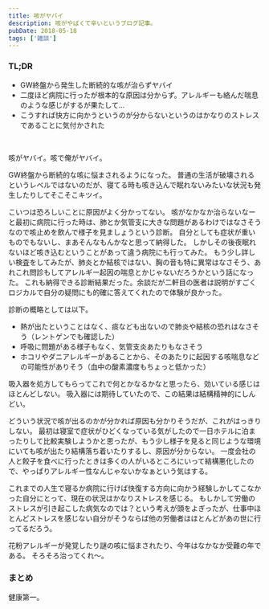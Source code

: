 ```yaml
---
title: 咳がヤバイ
description: 咳がやばくて辛いというブログ記事。
pubDate: 2018-05-18
tags: ['雑談']
---
```


### TL;DR
- GW終盤から発生した断続的な咳が治らずヤバイ
- 二度ほど病院に行ったが根本的な原因は分からず。アレルギーも絡んだ喘息のような感じがするが果たして...
- こうすれば快方に向かうというのが分からないというのはかなりのストレスであることに気付かされた
<br>

咳がヤバイ。咳で俺がヤバイ。

GW終盤から断続的な咳に悩まされるようになった。
普通の生活が破壊されるというレベルではないのだが、寝てる時も咳き込んで眠れないみたいな状況も発生したりしてそこそこキツイ。

こいつは恐ろしいことに原因がよく分かってない。
咳がなかなか治らないなーと最初に病院に行った時は、肺とか気管支に大きな問題があるわけではなさそうなので咳止めを飲んで様子を見ましょうという診断。
自分としても症状が重いものでもないし、まあそんなもんかなと思って納得した。
しかしその後夜眠れないほど咳き込むということがあって違う病院にも行ってみた。
もう少し詳しい検査をしてみたが、肺炎とか結核ではない、胸の音も特に異常はなさそう、あれこれ問診もしてアレルギー起因の喘息とかじゃないだろうかという話になった。
これも納得できる診断結果だった。余談だが二軒目の医者は説明がすごくロジカルで自分の疑問にも的確に答えてくれたので体験が良かった。

診断の概略としては以下。

- 熱が出たということはなく、痰なども出ないので肺炎や結核の恐れはなさそう（レントゲンでも確認した）
- 呼吸に問題がある様子もなく、気管支炎あたりもなさそう
- ホコリやダニアレルギーがあることから、そのあたりに起因する咳喘息などの可能性がありそう（血中の酸素濃度もちょっと低かった）

吸入器を処方してもらってこれで何とかなるかなと思ったら、効いている感じはほとんどしない。
吸入器には期待していたので、この結果は結構精神的にしんどい。

どういう状況で咳が出るのかが分かれば原因も分かりそうだが、これがはっきりしない。
最初は寝室で症状がひどくなっている気がしたので一日ホテルに泊まったりして比較実験しようかと思ったが、もう少し様子を見ると同じような環境にいても咳が出たり結構落ち着いたりするし、原因が分からない。
一度会社の人と餃子を食べに行ったときは多くの人がいるところにいって結構悪化したので、やっぱりアレルギー性なんじゃないかなぁという気はする。

これまでの人生で寝るか病院に行けば快復する方向に向かう経験しかしてこなかった自分にとって、現在の状況はかなりストレスを感じる。
もしかして労働のストレスが引き起こした病気なのでは？という考えが頭をよぎったが、仕事中ほとんどストレスを感じない自分がそうならば他の労働者はほとんどがあの世に行ってるだろう。

花粉アレルギーが発覚したり謎の咳に悩まされたり、今年はなかなか受難の年である。
そろそろ治ってくれ〜。

### まとめ
健康第一。
